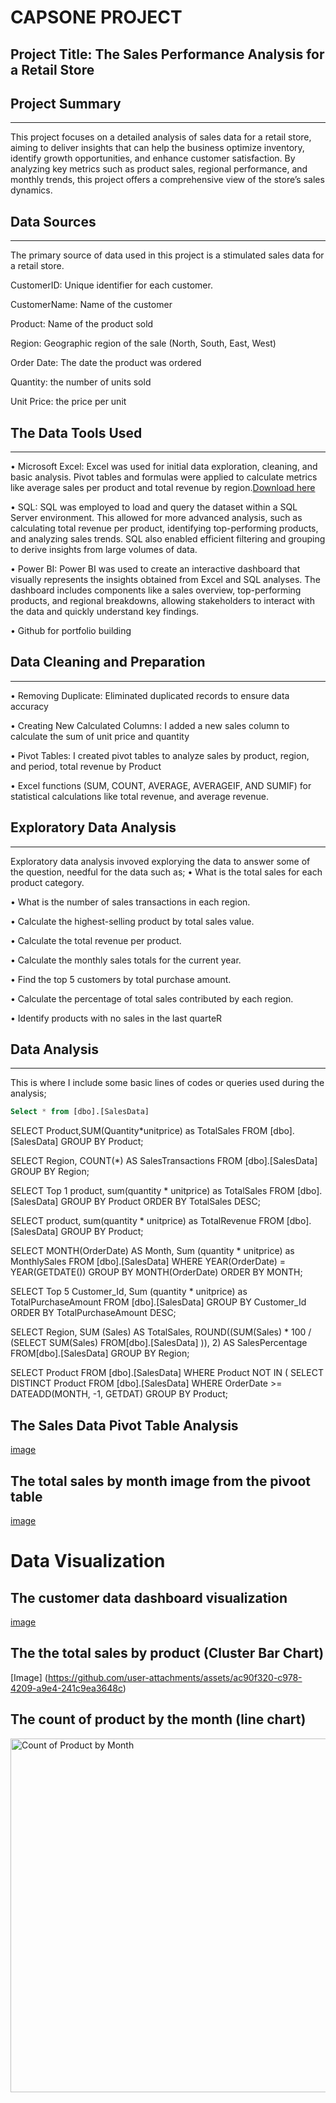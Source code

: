 # CAPSONE PROJECT

## Project Title: The Sales Performance Analysis for a Retail Store

## Project Summary
---
This project focuses on a detailed analysis of sales data for a retail store, aiming to deliver insights that can help the business optimize inventory, identify growth opportunities, and enhance customer satisfaction. By analyzing key metrics such as product sales, regional performance, and monthly trends, this project offers a comprehensive view of the store’s sales dynamics.

## Data Sources
---
The primary source of data used in this project is a stimulated sales data for a retail store.

CustomerID: Unique identifier for each customer.

CustomerName: Name of the customer

Product: Name of the product sold

Region: Geographic region of the sale (North, South, East, West)

Order Date: The date the product was ordered

Quantity: the number of units sold

Unit Price: the price per unit

## The Data Tools Used
---
•	Microsoft Excel: Excel was used for initial data exploration, cleaning, and basic analysis. Pivot tables and formulas were applied to calculate metrics like average sales 
  per product and total revenue by region.[Download here](http://www.microsoft.com)
  
•	SQL: SQL was employed to load and query the dataset within a SQL Server environment. This allowed for more advanced analysis, such as calculating total revenue per 
  product, identifying top-performing products, and analyzing sales trends. SQL also enabled efficient filtering and grouping to derive insights from large volumes of data.
  
•	Power BI: Power BI was used to create an interactive dashboard that visually represents the insights obtained from Excel and SQL analyses. The dashboard includes 
  components like a sales overview, top-performing products, and regional breakdowns, allowing stakeholders to interact with the data and quickly understand key findings.
  
•	Github for portfolio building

## Data Cleaning and Preparation
---
• Removing Duplicate: Eliminated duplicated records to ensure data accuracy  

• Creating New Calculated Columns: I added a new sales column to calculate the sum of unit price and quantity

• Pivot Tables: I created pivot tables to analyze sales by product, region, and period, total revenue by Product

• Excel functions (SUM, COUNT, AVERAGE, AVERAGEIF, AND SUMIF) for statistical calculations like total revenue, and average revenue.
## Exploratory Data Analysis
---
Exploratory data analysis invoved explorying the data to answer some of the question, needful for the data such as;
• What is the total sales for each product category. 

• What is the number of sales transactions in each region. 

• Calculate the highest-selling product by total sales value.

• Calculate the total revenue per product. 

• Calculate  the monthly sales totals for the current year. 

• Find the top 5 customers by total purchase amount. 

• Calculate the percentage of total sales contributed by each region. 

• Identify products with no sales in the last quarteR

## Data Analysis 
---
This is where I include some basic lines of codes or queries used during the analysis;

```SQL
Select * from [dbo].[SalesData]
```

SELECT Product,SUM(Quantity*unitprice) as TotalSales
FROM [dbo].[SalesData]
GROUP BY Product;

SELECT Region, COUNT(*) AS SalesTransactions
FROM [dbo].[SalesData]
GROUP BY Region;

SELECT Top 1 product, sum(quantity * unitprice) as TotalSales
FROM [dbo].[SalesData]
GROUP BY Product
ORDER BY TotalSales DESC;

SELECT product, sum(quantity * unitprice) as TotalRevenue
FROM [dbo].[SalesData]
GROUP BY Product;

SELECT MONTH(OrderDate) AS Month, Sum (quantity * unitprice) as MonthlySales
FROM [dbo].[SalesData]
WHERE YEAR(OrderDate) = YEAR(GETDATE())
GROUP BY MONTH(OrderDate)
ORDER BY MONTH;

SELECT Top 5 Customer_Id, Sum (quantity * unitprice) as TotalPurchaseAmount
FROM [dbo].[SalesData]
GROUP BY Customer_Id
ORDER BY TotalPurchaseAmount DESC;

SELECT Region, 
SUM (Sales) AS TotalSales, 
ROUND((SUM(Sales) * 100 / (SELECT SUM(Sales)
FROM[dbo].[SalesData] )), 2) AS SalesPercentage
FROM[dbo].[SalesData]
GROUP BY Region;

SELECT Product
FROM [dbo].[SalesData]
WHERE Product NOT IN (
SELECT DISTINCT Product
FROM [dbo].[SalesData]
WHERE OrderDate >= DATEADD(MONTH, -1, GETDAT)
GROUP BY Product;

## The Sales Data Pivot Table Analysis
[image](https://github.com/user-attachments/assets/62f70d99-5bf6-46c9-90cc-f7ea254a6f2f)

## The total sales by month image from the pivoot table
[image](https://github.com/user-attachments/assets/d8eea37c-26d5-41c3-9510-1fc156140913)

# Data Visualization

## The customer data dashboard visualization
[image](https://github.com/user-attachments/assets/9859bb0e-615b-4773-8e82-78c29fbdee14)

## The the total sales by product (Cluster Bar Chart)
[Image] (https://github.com/user-attachments/assets/ac90f320-c978-4209-a9e4-241c9ea3648c)

## The count of product by the month (line chart) 
<img width="566" alt="Count of Product by Month" src="https://github.com/user-attachments/assets/5f0c9547-a750-4da2-b150-99af73cecde4">
